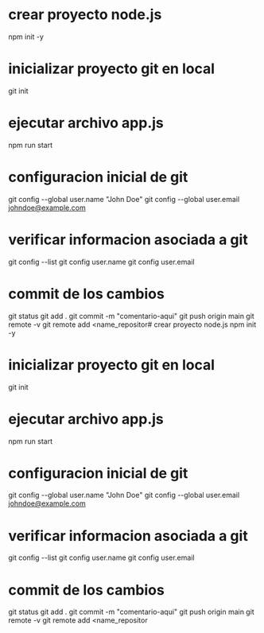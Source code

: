 # crear proyecto node.js 
npm init -y 
# inicializar proyecto git en local 
git init 
# ejecutar archivo app.js
npm run start 

# configuracion inicial de git 
git config --global user.name "John Doe"
git config --global user.email johndoe@example.com

# verificar informacion asociada a git 
git config --list 
git config user.name
git config user.email

# commit de los cambios
git status 
git add .
git commit -m "comentario-aqui"
git push origin main
git remote -v 
git remote add <name_repositor# crear proyecto node.js 
npm init -y 
# inicializar proyecto git en local 
git init 
# ejecutar archivo app.js
npm run start 

# configuracion inicial de git 
git config --global user.name "John Doe"
git config --global user.email johndoe@example.com

# verificar informacion asociada a git 
git config --list 
git config user.name
git config user.email

# commit de los cambios
git status 
git add .
git commit -m "comentario-aqui"
git push origin main
git remote -v 
git remote add <name_repositor
